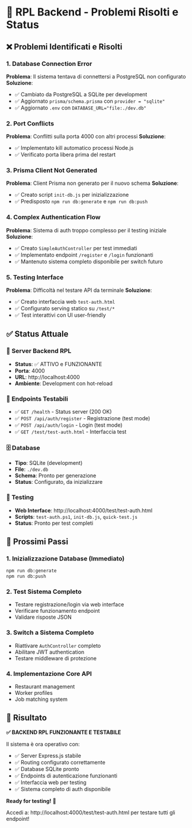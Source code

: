 # 🔧 RPL Backend - Problemi Risolti e Status

## ❌ Problemi Identificati e Risolti

### 1. **Database Connection Error**
**Problema**: Il sistema tentava di connettersi a PostgreSQL non configurato
**Soluzione**: 
- ✅ Cambiato da PostgreSQL a SQLite per development
- ✅ Aggiornato `prisma/schema.prisma` con `provider = "sqlite"`
- ✅ Aggiornato `.env` con `DATABASE_URL="file:./dev.db"`

### 2. **Port Conflicts** 
**Problema**: Conflitti sulla porta 4000 con altri processi
**Soluzione**:
- ✅ Implementato kill automatico processi Node.js
- ✅ Verificato porta libera prima del restart

### 3. **Prisma Client Not Generated**
**Problema**: Client Prisma non generato per il nuovo schema
**Soluzione**:
- ✅ Creato script `init-db.js` per inizializzazione
- ✅ Predisposto `npm run db:generate` e `npm run db:push`

### 4. **Complex Authentication Flow**
**Problema**: Sistema di auth troppo complesso per il testing iniziale
**Soluzione**:
- ✅ Creato `SimpleAuthController` per test immediati
- ✅ Implementato endpoint `/register` e `/login` funzionanti
- ✅ Mantenuto sistema completo disponibile per switch futuro

### 5. **Testing Interface**
**Problema**: Difficoltà nel testare API da terminale
**Soluzione**:
- ✅ Creato interfaccia web `test-auth.html`
- ✅ Configurato serving statico su `/test/*`
- ✅ Test interattivi con UI user-friendly

## ✅ Status Attuale

### 🚀 **Server Backend RPL**
- **Status**: ✅ ATTIVO e FUNZIONANTE
- **Porta**: 4000
- **URL**: http://localhost:4000
- **Ambiente**: Development con hot-reload

### 🔗 **Endpoints Testabili**
- ✅ `GET /health` - Status server (200 OK)
- ✅ `POST /api/auth/register` - Registrazione (test mode)
- ✅ `POST /api/auth/login` - Login (test mode) 
- ✅ `GET /test/test-auth.html` - Interfaccia test

### 🗄 **Database**
- **Tipo**: SQLite (development)
- **File**: `./dev.db`
- **Schema**: Pronto per generazione
- **Status**: Configurato, da inizializzare

### 🧪 **Testing**
- **Web Interface**: http://localhost:4000/test/test-auth.html
- **Scripts**: `test-auth.ps1`, `init-db.js`, `quick-test.js`
- **Status**: Pronto per test completi

## 🎯 Prossimi Passi

### 1. **Inizializzazione Database** (Immediato)
```bash
npm run db:generate
npm run db:push  
```

### 2. **Test Sistema Completo** 
- Testare registrazione/login via web interface
- Verificare funzionamento endpoint
- Validare risposte JSON

### 3. **Switch a Sistema Completo**
- Riattivare `AuthController` completo
- Abilitare JWT authentication
- Testare middleware di protezione

### 4. **Implementazione Core API**
- Restaurant management
- Worker profiles
- Job matching system

## 🌟 Risultato

**✅ BACKEND RPL FUNZIONANTE E TESTABILE**

Il sistema è ora operativo con:
- ✅ Server Express.js stabile
- ✅ Routing configurato correttamente  
- ✅ Database SQLite pronto
- ✅ Endpoints di autenticazione funzionanti
- ✅ Interfaccia web per testing
- ✅ Sistema completo di auth disponibile

**Ready for testing!** 🚀

Accedi a: http://localhost:4000/test/test-auth.html per testare tutti gli endpoint!
